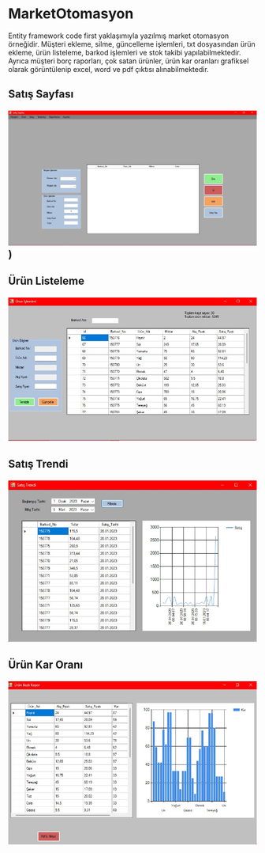 # MarketOtomasyon
Entity framework code first yaklaşımıyla yazılmış market otomasyon örneğidir. Müşteri ekleme, silme, güncelleme işlemleri,
txt dosyasından ürün ekleme, ürün listeleme, barkod işlemleri ve stok takibi yapılabilmektedir.
Ayrıca müşteri borç raporları, çok satan ürünler, ürün kar oranları
grafiksel olarak görüntülenip excel, word ve pdf çıktısı alınabilmektedir.

<h2>Satış Sayfası
  
  
  ![githubgriş](https://github.com/m-khalil95/FinalProjesi-Market/blob/main/1.jpg?raw=true))


<h2>Ürün Listeleme
  
  ![github](https://github.com/m-khalil95/FinalProjesi-Market/blob/main/2.jpg?raw=true)
  
  
<h2>Satış Trendi
  
  ![gitsat](https://github.com/m-khalil95/FinalProjesi-Market/blob/main/3.jpg?raw=true)
  
  
<h2>Ürün Kar Oranı
  
  ![gitrapor](https://github.com/m-khalil95/FinalProjesi-Market/blob/main/4.jpg?raw=true)
   
